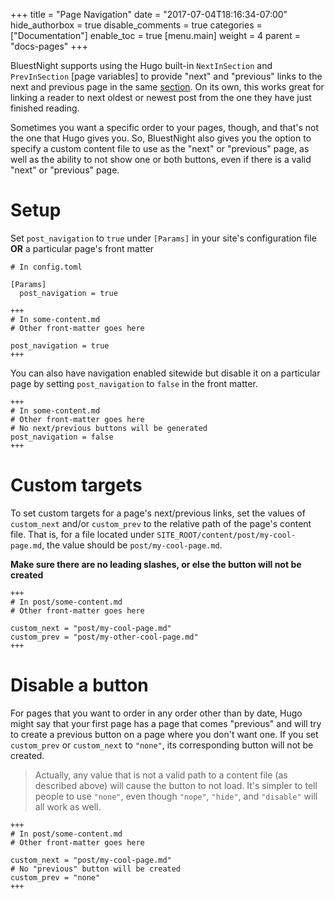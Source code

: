 +++
title = "Page Navigation"
date = "2017-07-04T18:16:34-07:00"
hide_authorbox = true
disable_comments = true
categories = ["Documentation"]
enable_toc = true
[menu.main]
  weight = 4
  parent = "docs-pages"
+++

BluestNight supports using the Hugo built-in `NextInSection` and `PrevInSection` [page variables] to provide "next" and "previous" links to the next and previous page in the same [section](https://gohugo.io/content/sections/). On its own, this works great for linking a reader to next oldest or newest post from the one they have just finished reading.

Sometimes you want a specific order to your pages, though, and that's not the one that Hugo gives you. So, BluestNight also gives you the option to specify a custom content file to use as the "next" or "previous" page, as well as the ability to not show one or both buttons, even if there is a valid "next" or "previous" page.

# Setup

Set `post_navigation` to `true` under `[Params]` in your site's configuration file **OR** a particular page's front matter

```
# In config.toml

[Params]
  post_navigation = true
```

```
+++
# In some-content.md
# Other front-matter goes here

post_navigation = true
+++
```

You can also have navigation enabled sitewide but disable it on a particular page by setting `post_navigation` to `false` in the front matter.

```
+++
# In some-content.md
# Other front-matter goes here
# No next/previous buttons will be generated
post_navigation = false
+++
```

# Custom targets

To set custom targets for a page's next/previous links, set the values of `custom_next` and/or `custom_prev` to the relative path of the page's content file. That is, for a file located under `SITE_ROOT/content/post/my-cool-page.md`, the value should be `post/my-cool-page.md`.

**Make sure there are no leading slashes, or else the button will not be created**

```
+++
# In post/some-content.md
# Other front-matter goes here

custom_next = "post/my-cool-page.md"
custom_prev = "post/my-other-cool-page.md"
+++
```

# Disable a button

For pages that you want to order in any order other than by date, Hugo might say that your first page has a page that comes "previous" and will try to create a previous button on a page where you don't want one. If you set `custom_prev` or `custom_next` to `"none"`, its corresponding button will not be created.

> Actually, any value that is not a valid path to a content file (as described above) will cause the button to not load. It's simpler to tell people to use `"none"`, even though `"nope"`, `"hide"`, and `"disable"` will all work as well.

```
+++
# In post/some-content.md
# Other front-matter goes here

custom_next = "post/my-cool-page.md"
# No "previous" button will be created
custom_prev = "none"
+++
```
